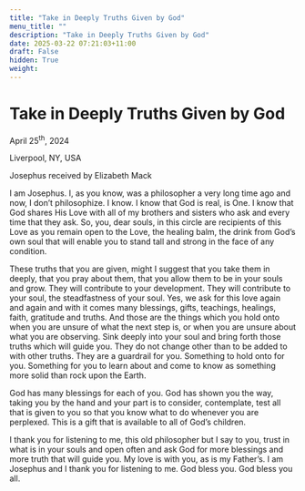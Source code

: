 ```yaml
---
title: "Take in Deeply Truths Given by God"
menu_title: ""
description: "Take in Deeply Truths Given by God"
date: 2025-03-22 07:21:03+11:00
draft: False
hidden: True
weight:
---
```

# Take in Deeply Truths Given by God

April 25<sup>th</sup>, 2024

Liverpool, NY, USA

Josephus received by Elizabeth Mack

I am Josephus. I, as you know, was a philosopher a very long time ago and now, I don’t philosophize. I know. I know that God is real, is One. I know that God shares His Love with all of my brothers and sisters who ask and every time that they ask. So, you, dear souls, in this circle are recipients of this Love as you remain open to the Love, the healing balm, the drink from God’s own soul that will enable you to stand tall and strong in the face of any condition.

These truths that you are given, might I suggest that you take them in deeply, that you pray about them, that you allow them to be in your souls and grow. They will contribute to your development. They will contribute to your soul, the steadfastness of your soul. Yes, we ask for this love again and again and with it comes many blessings, gifts, teachings, healings, faith, gratitude and truths. And those are the things which you hold onto when you are unsure of what the next step is, or when you are unsure about what you are observing. Sink deeply into your soul and bring forth those truths which will guide you. They do not change other than to be added to with other truths. They are a guardrail for you. Something to hold onto for you. Something for you to learn about and come to know as something more solid than rock upon the Earth.

God has many blessings for each of you. God has shown you the way, taking you by the hand and your part is to consider, contemplate, test all that is given to you so that you know what to do whenever you are perplexed. This is a gift that is available to all of God’s children.

I thank you for listening to me, this old philosopher but I say to you, trust in what is in your souls and open often and ask God for more blessings and more truth that will guide you. My love is with you, as is my Father’s. I am Josephus and I thank you for listening to me. God bless you. God bless you all.
